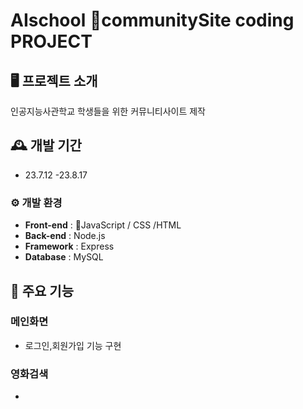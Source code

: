 # AIschool communitySite coding PROJECT



## 🖥 프로젝트 소개
인공지능사관학교 학생들을 위한 커뮤니티사이트 제작
<br>

## 🕰 개발 기간
* 23.7.12 -23.8.17 

### ⚙ 개발 환경

- **Front-end** : JavaScript / CSS /HTML
- **Back-end** : Node.js
- **Framework** : Express
- **Database** : MySQL


## 📌 주요 기능
### 메인화면
- 로그인,회원가입 기능 구현

### 영화검색
- 
